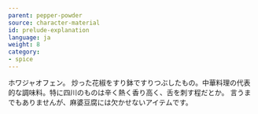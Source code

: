 ```yaml
---
parent: pepper-powder
source: character-material
id: prelude-explanation
language: ja
weight: 8
category:
- spice
---
```


ホワジャオフェン。
炒った花椒をすり鉢ですりつぶしたもの。中華料理の代表的な調味料。特に四川のものは辛く熱く香り高く、舌を刺す程だとか。
言うまでもありませんが、麻婆豆腐には欠かせないアイテムです。
